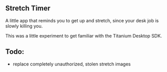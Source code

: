 Stretch Timer
---
A little app that reminds you to get up and stretch, since your desk job is slowly killing you. 

This was a little experiment to get familiar with the Titanium Desktop SDK.

Todo:
---
* replace completely unauthorized, stolen stretch images

